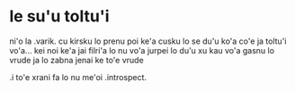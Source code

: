 # le su'u toltu'i
ni'o la .varik. cu kirsku lo prenu poi ke'a cusku lo se du'u ko'a co'e ja toltu'i vo'a... kei noi ke'a jai filri'a lo nu vo'a jurpei lo du'u xu kau vo'a gasnu lo vrude ja lo zabna jenai ke to'e vrude

.i to'e xrani fa lo nu me'oi .introspect.
